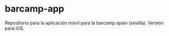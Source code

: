 barcamp-app
===========

Repositorio para la aplicación móvil para la barcamp spain (sevilla).
Versión para iOS.